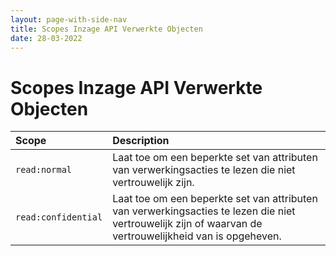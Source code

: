 ```yaml
---
layout: page-with-side-nav
title: Scopes Inzage API Verwerkte Objecten
date: 28-03-2022
---
```


# Scopes Inzage API Verwerkte Objecten

| Scope          | Description  
| :----          | :----    
| `read:normal` | Laat toe om een beperkte set van attributen van verwerkingsacties te lezen die niet vertrouwelijk zijn.
| `read:confidential` | Laat toe om een beperkte set van attributen van verwerkingsacties te lezen die niet vertrouwelijk zijn of waarvan de vertrouwelijkheid van is opgeheven.  
